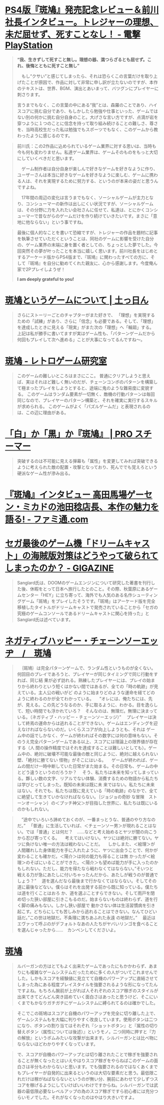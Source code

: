 # [PS4版『斑鳩』発売記念レビュー＆前川社長インタビュー。トレジャーの理想、未だ屈せず、死すことなし！ - 電撃PlayStation](https://dengekionline.com/elem/000/001/751/1751642/)

> **“我、生きずして死すこと無し。理想の器、満つらざるとも屈せず。これ、後悔とともに死すこと無し”**
> 
> 　もし“クサい”と感じてしまったら、それは恐らくこの言葉だけを取り上げたことが原因で、作品に対して非常に申し訳が立たないのですが、本作のテキストは、世界、BGM、演出とあいまって、バツグンにプレイヤーに刺さります。 
> 
> 言うまでもなく、この言葉の中にある“我”とは、森羅のことであり、ハイスコアに挑む自分であり、もしかしたら勉強や仕事といった、ゲームではない別の何かに挑む自分自身のこと。大げさな言い方ですが、点滴が岩を穿つように１つのことに信念を持って取り組み続けることの難しさ、尊さを、当時高校生だった私は勉強でもスポーツでもなく、このゲームから教わったように感じるのです。 


>  前川氏：この2作品に込められているゲーム業界に対する思いは、当時も今も何も変わりません。私達ゲーム業界は、ゲームそのものをもっと大切にしていくべきだと思います。
> 
> 　ゲーム制作者は自分自身が楽しんで好きなゲームを好きなように作り、ユーザーさんは本当に好きなゲームを好きなように楽しむ、ゲームに携わる人は、それを実現するために努力する、というのが本来の姿だと思うんですよね。
> 
> 　17年間の周辺の変化は言うまでもなく、ソーシャルゲームが主力となり、コンシューマーの新作は出しにくい状況ですが、ソーシャルゲームは、その分野に力を入れたい会社さんに任せて、私達は、とにかくコンシューマーで昔ながらのゲームだけを作り続けていきたいです。まさに「意地に他ならない」という事ですね。

> 最後に個人的なことを書いて恐縮ですが、トレジャーの作品を題材に記事を執筆させていただくということは、同社のゲームに影響を受けた自分の、ゲーム業界の末端に身を置く者としての、ちょっとした夢でした。今回突然その夢が叶ったことを本当に嬉しく思います。前川社長をはじめとするアーケード版からPS4版まで、『斑鳩』に関わったすべての方に、そして『斑鳩』を自分に勧めてくれた親友に、心から感謝します。今度俺ん家で2Pプレイしようぜ！
> 
> **I am deeply grateful to you!**

# [斑鳩というゲームについて | 土っ日ん](https://sankagetu.com/8705)

> さらにストーリーごとのチャプターがまた好きで、
> 「理想」を実現するための「試練」があり、さらに「信念」も必要である。そして、「理想」を達成したときに見える「現実」がまた次の「理想」へ「輪廻」する。
> 上記は私が勝手に書いてますが実はゲーム性も、「パターンゲームだから何回もプレイして次へ進める」ことが大事になってるんですね～。

<!-- この解釈は面白い。シルバーガンにひっぱられすぎた -->

# [斑鳩 - レトロゲーム研究室](http://retrogamelabo.blog119.fc2.com/blog-entry-173.html)

> このゲームの難しいところはまさにここ。
> 普通にクリアしようと思えば、実はそれほど難しく無いのだが、チェーンコンボのパターンを構築して極まったプレイをしようとすると、途端に鬼のような難易度に変貌する。
> このゲームはランダム要素が一切無く、敵機の行動パターンは毎回同じなので、プレイヤーのパターン構築と、それを確実に実行するスキルが求められる。
> このゲームがよく「パズルゲームだ」と表現されるのは、この辺に理由がある。

# [「白」か「黒」か『斑鳩』 | PRO スチーマー](https://steam.degica.com/news2/joyjoy-ikaruga)

> 突破するのは不可能に見える弾幕も「属性」を変更してみれば突破できるように考えられた敵の配置・攻撃となっており、死んででも覚えろという硬派なゲーム性が滲み出る。


# [『斑鳩』インタビュー 高田馬場ゲーセン・ミカドの池田稔店長、本作の魅力を語る! - ファミ通.com](https://www.famitsu.com/news/201807/20161077.html)


# [セガ最後のゲーム機「ドリームキャスト」の海賊版対策はどうやって破られてしまったのか？ - GIGAZINE](https://gigazine.net/news/20181213-dreamcast-hacking/)

> Sanglard氏は、DOOMのゲームエンジンについて研究した著書を刊行した後、休暇をとって日本へ旅行したとのこと。その際、秋葉原にあるゲームセンター「HEY」に立ち寄って、海外でも人気のある名作シューティングゲーム「斑鳩」をプレイしたそうです。「斑鳩」はアーケード版を完全移植したタイトルがドリームキャストで発売されていることから「セガの究極のゲームコンソールであるドリームキャストに関心を持った」とSanglard氏は述べています。

# [ネガティブハッピー・チェーンソーエッヂ　/　斑鳩](https://arc.7io.org/negative-happy-chainsaw-edge_ikaruga/)

> 　｛斑鳩｝は完全パターンゲームで、ランダム性というものが全くない。何回目のプレイであろうと、プレイヤーが同じタイミングで同じ行動をすれば、同じ結 果が必ず訪れる。熟練したプレイヤーには、プレイの始まりから終わりという短くはかない間ではあるが、全ての「時の軌跡」が見えている。主人公の戦いがど のように始まりどのような運命を経てどのように終わるのかが全てわかっている。
>　”オレには、俺たちには、先が、見える。この先どうなるのか、手に取るように、わかる。目を逸らして、短い時間でも浮かれていろ？　そんなのは、無理だ。無理に決まっている。（ネガティブ・ハッピー・チェーンソーエッジ）”
>　プレイヤーは決して終焉の運命からは逃れることができない。ゲームはエンディングを迎えなければならないのだ。いくらスコアが向上しようとも、それは ゲーム中の話でしかなく、ゲームが終わればその数字には何の意味もない。そのうえ完全パターンゲームである以上、スコアには理論上の限界値が存在する（人 間の操作精度ではそれを達成することは難しいとしても）。ゲーム中の、絶対に破壊不可能な最後の敵と同じように、絶対に越えられない壁、「絶対に勝てない 怪物」がそこにはいる。
>　ゲームが終われば、ゲームの間だけ一時中断していた日常がまた始まる。その日常も、ゲームの中とどう違うというのだろうか？
>　そう、私たちは未来を知ってしまっている。夥しい数の文字、リアルでない体験、消費するための物語から私たちは学びとってしまった。既知の未来は既に未 来ではない。私たちに未来はない。それでも、私たちは既に見えている「時の軌跡」のなかで、全てに絶望して生きていかなければならない。｛ジョジョの奇妙 な冒険　ストーンオーシャン｝の＜プッチ神父＞が目指した世界に、私たちは既にいるのかもしれない。

<!-- でもさ、俺は、また、バイドやバクテリアンに復活して、倒せない敵として、向かってきてほしいと思ってるよ -->

> 　”途中でいろいろ諦めておくのが、一番まっとうな、普通のやり方なのだ。”
　「普通」に生活していれば、＜チェーンソー男＞が現れることはない。では「普通」とは何だ？　……などと考え始めるとヤツが闇の向こうから忍び寄ってくる。
> 　考えてはいけない。ヤツには絶対に勝てない。ヤツに負けない唯一の方法は戦わないことだ。
> 　しかしまた、＜絵理＞が人間離れした身体能力を手に入れたように、ヤツに出会うことで、何かが変わることも確かだ。＜陽介＞は何の能力も得ることは無 かったが＜絵理＞のそばにいることができた。＜陽介＞も望めば能力が手に入ったのかもしれない。ただし、能力を得たなら戦わなくてはならない。”そいつと 戦える力が急にあたしに付いちゃったんだから、あたしが戦うのが普通でしょう？”
> 　道を選んだなら最後まで行かなくてはならない。そしてその道に最後などない。僕らはそれを出発する前から既に知っている。僕たちは道を行くことはおろ か、道を選ぶことすらできない。そして雨戸を閉め切った狭い部屋に引きこもるのだ。始まらないものは終わらず、道を行く脚の痛みもない。しかし狭い部屋で 動かさない体は生活習慣病を引き起こす。どちらにしても苦しみから逃れることはできない。なんてひどい話だ。”この世は地獄だ。不条理に満ちあふれた永遠 の地獄だ。”
> 　最近はエヴァって呼ぶのがデフォルトなあの人たちがヤバいリンゴを食べることを選んじゃったから……　カンベンしてくださいよ。

# [斑鳩](http://karashitakana.boo.jp/games_others/ikaruga/index.htm)

> ルバーガンの方はとてもよく出来たゲームであったにもかかわらず、あまりにも複雑なゲームシステムだったために多くの人がついてこれませんでした。しかもスコアを経験値に見立てて自機のパワーアップに直結させてしまった為にある程度プレイスタイルを強要されるような形になってたんですよね。もちろん腕前が上がれば人それぞれのスコア稼ぎのスタイルが出来てきてどんどん突き詰めていく面白さはあったと思うけど、そこにいくまでもかなりガチガチにゲームシステムに縛られてるのは確かでした。

> そこでこの斑鳩はスコアと自機のパワーアップを完全に切り離した上で、ゲームシステムもを大幅に判りやすく改良しています。使用ボタンは二つになり、ボタンの割り当てはそれぞれ『ショットボタン』と『属性の切り替えボタン（属性については後述）』というモノ。二つ同時に押すと『力の解放』というボムみたいな攻撃が出来ます。シルバーガンとは比べ物にならないほどわかりやすくなっています。

> で、スコアが自機のパワーアップとは切り離されたことで稼ぎを強要されることが無くなったとはいえやはりスコア稼ぎをやらねばこのゲームの面白さは半分もわからないと思います。でも強要されるのではなくあくまでもプレイヤーが自発的に出来るというのは大切な要素だと思う。最低限これだけは稼がねばならないというのが無い分、腕前にあわせて少しずつスコアを稼げるようにしていけばいいわけですからね。シルバーガンでは武器の最低限必要なレベルアップの為のスコア稼ぎですら初心者には充分つらいモノでした。それがなくなったのはやはり大きいですよ。
